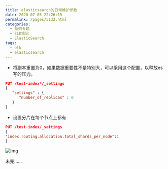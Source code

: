 ```yaml
---
title: elasticsearch的日常维护参数
date: 2020-07-05 22:26:15
permalink: /pages/5132.html
categories:
  - 系列专题
  - ELK笔记
  - ElasticSearch
tags:
  - elk
  - elasticsearch
---
```


- 将副本重置为0，如果数据重要性不是特别大，可以采用这个配置，以释放es写的压力。

```json
PUT /test-index*/_settings
{
   "settings" : {
      "number_of_replicas" : 0
   }
}
```

- 设置分片在每个节点上都有

```json
PUT /test-index/_settings
{
"index.routing.allocation.total_shards_per_node":1
}
```

![img](https://tvax1.sinaimg.cn/large/71cfeb93ly1gf8j90jub3j20no0zk432.jpg)

未完……
